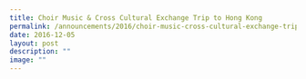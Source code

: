 ```yaml
---
title: Choir Music & Cross Cultural Exchange Trip to Hong Kong
permalink: /announcements/2016/choir-music-cross-cultural-exchange-trip-to-hong-kong/
date: 2016-12-05
layout: post
description: ""
image: ""
---
```

